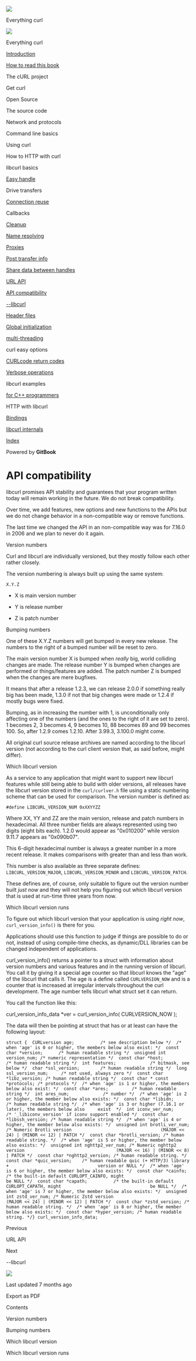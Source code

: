 <a href="../index.html" class="link-a079aa82--primary-53a25e66--logoLink-10d08504"></a>

<img src="https://gblobscdn.gitbook.com/orgs%2F-LxuH0qSm4xO9nWfEBlB%2Favatar.png?alt=media" class="image-67b14f24--avatar-1c1d03ec" />

<span class="text-4505230f--UIH400-4e41e82a--textContentFamily-49a318e1--spaceNameText-677c2969">Everything curl</span>

<a href="../index.html" class="link-a079aa82--primary-53a25e66--logoLink-10d08504"></a>

<img src="https://gblobscdn.gitbook.com/orgs%2F-LxuH0qSm4xO9nWfEBlB%2Favatar.png?alt=media" class="image-67b14f24--avatar-1c1d03ec" />

<span class="text-4505230f--UIH400-4e41e82a--textContentFamily-49a318e1--spaceNameText-677c2969">Everything curl</span>

<a href="../index.html" class="navButton-94f2579c--navButtonClickable-161b88ca"><span class="text-4505230f--UIH300-2063425d--textContentFamily-49a318e1--navButtonLabel-14a4968f">Introduction</span></a>

<a href="../how-to-read.html" class="navButton-94f2579c--navButtonClickable-161b88ca"><span class="text-4505230f--UIH300-2063425d--textContentFamily-49a318e1--navButtonLabel-14a4968f">How to read this book</span></a>

<span class="text-4505230f--UIH300-2063425d--textContentFamily-49a318e1--navButtonLabel-14a4968f">The cURL project</span>

<span class="text-4505230f--UIH300-2063425d--textContentFamily-49a318e1--navButtonLabel-14a4968f">Get curl</span>

<span class="text-4505230f--UIH300-2063425d--textContentFamily-49a318e1--navButtonLabel-14a4968f">Open Source</span>

<span class="text-4505230f--UIH300-2063425d--textContentFamily-49a318e1--navButtonLabel-14a4968f">The source code</span>

<span class="text-4505230f--UIH300-2063425d--textContentFamily-49a318e1--navButtonLabel-14a4968f">Network and protocols</span>

<span class="text-4505230f--UIH300-2063425d--textContentFamily-49a318e1--navButtonLabel-14a4968f">Command line basics</span>

<span class="text-4505230f--UIH300-2063425d--textContentFamily-49a318e1--navButtonLabel-14a4968f">Using curl</span>

<span class="text-4505230f--UIH300-2063425d--textContentFamily-49a318e1--navButtonLabel-14a4968f">How to HTTP with curl</span>

<span class="text-4505230f--UIH300-2063425d--textContentFamily-49a318e1--navButtonLabel-14a4968f">libcurl basics</span>

<a href="easyhandle.html" class="navButton-94f2579c--pageItemWithChildrenNested-2c5d8183--navButtonClickable-161b88ca"><span class="text-4505230f--UIH300-2063425d--textContentFamily-49a318e1--navButtonLabel-14a4968f">Easy handle</span></a>

<span class="text-4505230f--UIH300-2063425d--textContentFamily-49a318e1--navButtonLabel-14a4968f">Drive transfers</span>

<a href="connectionreuse.html" class="navButton-94f2579c--pageItemWithChildrenNested-2c5d8183--navButtonClickable-161b88ca"><span class="text-4505230f--UIH300-2063425d--textContentFamily-49a318e1--navButtonLabel-14a4968f">Connection reuse</span></a>

<span class="text-4505230f--UIH300-2063425d--textContentFamily-49a318e1--navButtonLabel-14a4968f">Callbacks</span>

<a href="cleanup.html" class="navButton-94f2579c--pageItemWithChildrenNested-2c5d8183--navButtonClickable-161b88ca"><span class="text-4505230f--UIH300-2063425d--textContentFamily-49a318e1--navButtonLabel-14a4968f">Cleanup</span></a>

<a href="names.html" class="navButton-94f2579c--pageItemWithChildrenNested-2c5d8183--navButtonClickable-161b88ca"><span class="text-4505230f--UIH300-2063425d--textContentFamily-49a318e1--navButtonLabel-14a4968f">Name resolving</span></a>

<a href="proxies.html" class="navButton-94f2579c--pageItemWithChildrenNested-2c5d8183--navButtonClickable-161b88ca"><span class="text-4505230f--UIH300-2063425d--textContentFamily-49a318e1--navButtonLabel-14a4968f">Proxies</span></a>

<a href="getinfo.html" class="navButton-94f2579c--pageItemWithChildrenNested-2c5d8183--navButtonClickable-161b88ca"><span class="text-4505230f--UIH300-2063425d--textContentFamily-49a318e1--navButtonLabel-14a4968f">Post transfer info</span></a>

<a href="sharing.html" class="navButton-94f2579c--pageItemWithChildrenNested-2c5d8183--navButtonClickable-161b88ca"><span class="text-4505230f--UIH300-2063425d--textContentFamily-49a318e1--navButtonLabel-14a4968f">Share data between handles</span></a>

<a href="url.html" class="navButton-94f2579c--pageItemWithChildrenNested-2c5d8183--navButtonClickable-161b88ca"><span class="text-4505230f--UIH300-2063425d--textContentFamily-49a318e1--navButtonLabel-14a4968f">URL API</span></a>

<a href="api.html" class="navButton-94f2579c--pageItemWithChildrenNested-2c5d8183--navButtonClickable-161b88ca--navButtonOpened-6a88552e"><span class="text-4505230f--UIH300-2063425d--textContentFamily-49a318e1--navButtonLabel-14a4968f">API compatibility</span></a>

<a href="libcurl.html" class="navButton-94f2579c--pageItemWithChildrenNested-2c5d8183--navButtonClickable-161b88ca"><span class="text-4505230f--UIH300-2063425d--textContentFamily-49a318e1--navButtonLabel-14a4968f">--libcurl</span></a>

<a href="headers.html" class="navButton-94f2579c--pageItemWithChildrenNested-2c5d8183--navButtonClickable-161b88ca"><span class="text-4505230f--UIH300-2063425d--textContentFamily-49a318e1--navButtonLabel-14a4968f">Header files</span></a>

<a href="globalinit.html" class="navButton-94f2579c--pageItemWithChildrenNested-2c5d8183--navButtonClickable-161b88ca"><span class="text-4505230f--UIH300-2063425d--textContentFamily-49a318e1--navButtonLabel-14a4968f">Global initialization</span></a>

<a href="threading.html" class="navButton-94f2579c--pageItemWithChildrenNested-2c5d8183--navButtonClickable-161b88ca"><span class="text-4505230f--UIH300-2063425d--textContentFamily-49a318e1--navButtonLabel-14a4968f">multi-threading</span></a>

<span class="text-4505230f--UIH300-2063425d--textContentFamily-49a318e1--navButtonLabel-14a4968f">curl easy options</span>

<a href="curlcode.html" class="navButton-94f2579c--pageItemWithChildrenNested-2c5d8183--navButtonClickable-161b88ca"><span class="text-4505230f--UIH300-2063425d--textContentFamily-49a318e1--navButtonLabel-14a4968f">CURLcode return codes</span></a>

<a href="verbose.html" class="navButton-94f2579c--pageItemWithChildrenNested-2c5d8183--navButtonClickable-161b88ca"><span class="text-4505230f--UIH300-2063425d--textContentFamily-49a318e1--navButtonLabel-14a4968f">Verbose operations</span></a>

<span class="text-4505230f--UIH300-2063425d--textContentFamily-49a318e1--navButtonLabel-14a4968f">libcurl examples</span>

<a href="cplusplus.html" class="navButton-94f2579c--pageItemWithChildrenNested-2c5d8183--navButtonClickable-161b88ca"><span class="text-4505230f--UIH300-2063425d--textContentFamily-49a318e1--navButtonLabel-14a4968f">for C++ programmers</span></a>

<span class="text-4505230f--UIH300-2063425d--textContentFamily-49a318e1--navButtonLabel-14a4968f">HTTP with libcurl</span>

<a href="../bindings.html" class="navButton-94f2579c--navButtonClickable-161b88ca"><span class="text-4505230f--UIH300-2063425d--textContentFamily-49a318e1--navButtonLabel-14a4968f">Bindings</span></a>

<a href="../internals.html" class="navButton-94f2579c--navButtonClickable-161b88ca"><span class="text-4505230f--UIH300-2063425d--textContentFamily-49a318e1--navButtonLabel-14a4968f">libcurl internals</span></a>

<a href="../bookindex.html" class="navButton-94f2579c--navButtonClickable-161b88ca"><span class="text-4505230f--UIH300-2063425d--textContentFamily-49a318e1--navButtonLabel-14a4968f">Index</span></a>

<a href="https://www.gitbook.com/?utm_source=content&amp;utm_medium=trademark&amp;utm_campaign=curl-1" class="reset-3c756112--trademark-a8da4b94"></a>

<span class="text-4505230f--TextH200-a3425406--textUIFamily-5ebd8e40">Powered by **GitBook**</span>

<span class="text-4505230f--DisplayH900-bfb998fa--textContentFamily-49a318e1">API compatibility</span>
======================================================================================================

<span class="text-4505230f--UIH300-2063425d--textUIFamily-5ebd8e40--text-8ee2c8b2"></span>

<span class="text-4505230f--UIH300-2063425d--textUIFamily-5ebd8e40--text-8ee2c8b2"></span>

<span class="text-4505230f--TextH400-3033861f--textContentFamily-49a318e1"><span data-key="21632493d67f4f1a925126c6b7648044"><span data-offset-key="21632493d67f4f1a925126c6b7648044:0">libcurl promises API stability and guarantees that your program written today will remain working in the future. We do not break compatibility.</span></span></span>

<span class="text-4505230f--TextH400-3033861f--textContentFamily-49a318e1"><span data-key="8a36e44f4f9940d3b8506cc0b58c4e64"><span data-offset-key="8a36e44f4f9940d3b8506cc0b58c4e64:0">Over time, we add features, new options and new functions to the APIs but we do not change behavior in a non-compatible way or remove functions.</span></span></span>

<span class="text-4505230f--TextH400-3033861f--textContentFamily-49a318e1"><span data-key="471d54b6f4e0471c9c9c283e90a6729e"><span data-offset-key="471d54b6f4e0471c9c9c283e90a6729e:0">The last time we changed the API in an non-compatible way was for 7.16.0 in 2006 and we plan to never do it again.</span></span></span>

<span class="text-4505230f--HeadingH700-04e1a2a3--textContentFamily-49a318e1"><span data-key="fcf73fb0417c4507860e8b99d17aba17"><span data-offset-key="fcf73fb0417c4507860e8b99d17aba17:0">Version numbers</span></span></span>

<span class="text-4505230f--TextH400-3033861f--textContentFamily-49a318e1"><span data-key="84028ad9d2fa4a97b8e919979505b830"><span data-offset-key="84028ad9d2fa4a97b8e919979505b830:0">Curl and libcurl are individually versioned, but they mostly follow each other rather closely.</span></span></span>

<span class="text-4505230f--TextH400-3033861f--textContentFamily-49a318e1"><span data-key="f8f9e06194474600a6bb806445cce088"><span data-offset-key="f8f9e06194474600a6bb806445cce088:0">The version numbering is always built up using the same system:</span></span></span>

    X.Y.Z

-   <span class="text-4505230f--TextH400-3033861f--textContentFamily-49a318e1"><span data-key="1adc03a1ed754d9bb5ced3479879b667"><span data-offset-key="1adc03a1ed754d9bb5ced3479879b667:0">X is main version number</span></span></span>

-   <span class="text-4505230f--TextH400-3033861f--textContentFamily-49a318e1"><span data-key="df77ff5c900e4c91b7d5529b54e6273d"><span data-offset-key="df77ff5c900e4c91b7d5529b54e6273d:0">Y is release number</span></span></span>

-   <span class="text-4505230f--TextH400-3033861f--textContentFamily-49a318e1"><span data-key="d99349fc66d94267bb07dda3e448db8e"><span data-offset-key="d99349fc66d94267bb07dda3e448db8e:0">Z is patch number</span></span></span>

<span class="text-4505230f--HeadingH700-04e1a2a3--textContentFamily-49a318e1"><span data-key="7cc28972c93a48c3911d1dacb4e34273"><span data-offset-key="7cc28972c93a48c3911d1dacb4e34273:0">Bumping numbers</span></span></span>

<span class="text-4505230f--TextH400-3033861f--textContentFamily-49a318e1"><span data-key="a321198d15c44e27a0863cbd415f8b34"><span data-offset-key="a321198d15c44e27a0863cbd415f8b34:0">One of these X.Y.Z numbers will get bumped in every new release. The numbers to the right of a bumped number will be reset to zero.</span></span></span>

<span class="text-4505230f--TextH400-3033861f--textContentFamily-49a318e1"><span data-key="621eccd9922c4a5f85159739050c54c8"><span data-offset-key="621eccd9922c4a5f85159739050c54c8:0">The main version number X is bumped when </span><span data-offset-key="621eccd9922c4a5f85159739050c54c8:1">*really*</span><span data-offset-key="621eccd9922c4a5f85159739050c54c8:2"> big, world colliding changes are made. The release number Y is bumped when changes are performed or things/features are added. The patch number Z is bumped when the changes are mere bugfixes.</span></span></span>

<span class="text-4505230f--TextH400-3033861f--textContentFamily-49a318e1"><span data-key="a81d2c6bc984413ea97f706188affabb"><span data-offset-key="a81d2c6bc984413ea97f706188affabb:0">It means that after a release 1.2.3, we can release 2.0.0 if something really big has been made, 1.3.0 if not that big changes were made or 1.2.4 if mostly bugs were fixed.</span></span></span>

<span class="text-4505230f--TextH400-3033861f--textContentFamily-49a318e1"><span data-key="ca35699139144008adfa60287355b809"><span data-offset-key="ca35699139144008adfa60287355b809:0">Bumping, as in increasing the number with 1, is unconditionally only affecting one of the numbers (and the ones to the right of it are set to zero). 1 becomes 2, 3 becomes 4, 9 becomes 10, 88 becomes 89 and 99 becomes 100. So, after 1.2.9 comes 1.2.10. After 3.99.3, 3.100.0 might come.</span></span></span>

<span class="text-4505230f--TextH400-3033861f--textContentFamily-49a318e1"><span data-key="e357de595aa547eb9187ade3a2c8745b"><span data-offset-key="e357de595aa547eb9187ade3a2c8745b:0">All original curl source release archives are named according to the libcurl version (not according to the curl client version that, as said before, might differ).</span></span></span>

<span class="text-4505230f--HeadingH700-04e1a2a3--textContentFamily-49a318e1"><span data-key="6d47069220bc4bdd86f6b4dae2dbadec"><span data-offset-key="6d47069220bc4bdd86f6b4dae2dbadec:0">Which libcurl version</span></span></span>

<span class="text-4505230f--TextH400-3033861f--textContentFamily-49a318e1"><span data-key="5cc98fddfa394f9396409b92fc725e6d"><span data-offset-key="5cc98fddfa394f9396409b92fc725e6d:0">As a service to any application that might want to support new libcurl features while still being able to build with older versions, all releases have the libcurl version stored in the </span><span data-offset-key="5cc98fddfa394f9396409b92fc725e6d:1">`curl/curlver.h`</span><span data-offset-key="5cc98fddfa394f9396409b92fc725e6d:2"> file using a static numbering scheme that can be used for comparison. The version number is defined as:</span></span></span>

    #define LIBCURL_VERSION_NUM 0xXXYYZZ

<span class="text-4505230f--TextH400-3033861f--textContentFamily-49a318e1"><span data-key="d5273ef04dd04cebb65d2fcb0a2f4084"><span data-offset-key="d5273ef04dd04cebb65d2fcb0a2f4084:0">Where XX, YY and ZZ are the main version, release and patch numbers in hexadecimal. All three number fields are always represented using two digits (eight bits each). 1.2.0 would appear as "0x010200" while version 9.11.7 appears as "0x090b07".</span></span></span>

<span class="text-4505230f--TextH400-3033861f--textContentFamily-49a318e1"><span data-key="bbee3f260aff4b129a584c37e6c61bff"><span data-offset-key="bbee3f260aff4b129a584c37e6c61bff:0">This 6-digit hexadecimal number is always a greater number in a more recent release. It makes comparisons with greater than and less than work.</span></span></span>

<span class="text-4505230f--TextH400-3033861f--textContentFamily-49a318e1"><span data-key="73d43a99825942bcbd472a0a14792f96"><span data-offset-key="73d43a99825942bcbd472a0a14792f96:0">This number is also available as three separate defines: </span><span data-offset-key="73d43a99825942bcbd472a0a14792f96:1">`LIBCURL_VERSION_MAJOR`</span><span data-offset-key="73d43a99825942bcbd472a0a14792f96:2">, </span><span data-offset-key="73d43a99825942bcbd472a0a14792f96:3">`LIBCURL_VERSION_MINOR`</span><span data-offset-key="73d43a99825942bcbd472a0a14792f96:4"> and </span><span data-offset-key="73d43a99825942bcbd472a0a14792f96:5">`LIBCURL_VERSION_PATCH`</span><span data-offset-key="73d43a99825942bcbd472a0a14792f96:6">.</span></span></span>

<span class="text-4505230f--TextH400-3033861f--textContentFamily-49a318e1"><span data-key="2ef6b928b4a24463858a708c77d2d7c0"><span data-offset-key="2ef6b928b4a24463858a708c77d2d7c0:0">These defines are, of course, only suitable to figure out the version number built </span><span data-offset-key="2ef6b928b4a24463858a708c77d2d7c0:1">*just now*</span><span data-offset-key="2ef6b928b4a24463858a708c77d2d7c0:2"> and they will not help you figuring out which libcurl version that is used at run-time three years from now.</span></span></span>

<span class="text-4505230f--HeadingH700-04e1a2a3--textContentFamily-49a318e1"><span data-key="5e4f86f4dcfa488782932ab6bda14d75"><span data-offset-key="5e4f86f4dcfa488782932ab6bda14d75:0">Which libcurl version runs</span></span></span>

<span class="text-4505230f--TextH400-3033861f--textContentFamily-49a318e1"><span data-key="a2bb12e70f01429d8523374c9f7852e6"><span data-offset-key="a2bb12e70f01429d8523374c9f7852e6:0">To figure out which libcurl version that your application is using </span><span data-offset-key="a2bb12e70f01429d8523374c9f7852e6:1">*right now*</span><span data-offset-key="a2bb12e70f01429d8523374c9f7852e6:2">, </span><span data-offset-key="a2bb12e70f01429d8523374c9f7852e6:3">`curl_version_info()`</span><span data-offset-key="a2bb12e70f01429d8523374c9f7852e6:4"> is there for you.</span></span></span>

<span class="text-4505230f--TextH400-3033861f--textContentFamily-49a318e1"><span data-key="ee25f887840e45b8804133da31d69f44"><span data-offset-key="ee25f887840e45b8804133da31d69f44:0">Applications should use this function to judge if things are possible to do or not, instead of using compile-time checks, as dynamic/DLL libraries can be changed independent of applications.</span></span></span>

<span class="text-4505230f--TextH400-3033861f--textContentFamily-49a318e1"><span data-key="f8714dd5264544a6ad1977d54d5f6dd0"><span data-offset-key="f8714dd5264544a6ad1977d54d5f6dd0:0">curl\_version\_info() returns a pointer to a struct with information about version numbers and various features and in the running version of libcurl. You call it by giving it a special age counter so that libcurl knows the "age" of the libcurl that calls it. The age is a define called </span><span data-offset-key="f8714dd5264544a6ad1977d54d5f6dd0:1">`CURLVERSION_NOW`</span><span data-offset-key="f8714dd5264544a6ad1977d54d5f6dd0:2"> and is a counter that is increased at irregular intervals throughout the curl development. The age number tells libcurl what struct set it can return.</span></span></span>

<span class="text-4505230f--TextH400-3033861f--textContentFamily-49a318e1"><span data-key="eaf4d868185f4e02bf607c89c3226d6a"><span data-offset-key="eaf4d868185f4e02bf607c89c3226d6a:0">You call the function like this:</span></span></span>

<span class="text-4505230f--TextH400-3033861f--textContentFamily-49a318e1"><span data-key="da91717abf1e42f295e82b27f47d377e"><span data-offset-key="da91717abf1e42f295e82b27f47d377e:0">curl\_version\_info\_data \*ver = curl\_version\_info( CURLVERSION\_NOW );</span></span></span>

<span class="text-4505230f--TextH400-3033861f--textContentFamily-49a318e1"><span data-key="f537395d9971455f870bf6c67818db68"><span data-offset-key="f537395d9971455f870bf6c67818db68:0">The data will then be pointing at struct that has or at least can have the following layout:</span></span></span>

    struct {  CURLversion age;          /* see description below */​  /* when 'age' is 0 or higher, the members below also exist: */  const char *version;      /* human readable string */  unsigned int version_num; /* numeric representation */  const char *host;         /* human readable string */  int features;             /* bitmask, see below */  char *ssl_version;        /* human readable string */  long ssl_version_num;     /* not used, always zero */  const char *libz_version; /* human readable string */  const char * const *protocols; /* protocols */​  /* when 'age' is 1 or higher, the members below also exist: */  const char *ares;         /* human readable string */  int ares_num;             /* number */​  /* when 'age' is 2 or higher, the member below also exists: */  const char *libidn;       /* human readable string */​  /* when 'age' is 3 or higher (7.16.1 or later), the members below also     exist  */  int iconv_ver_num;       /* '_libiconv_version' if iconv support enabled */​  const char *libssh_version; /* human readable string */​  /* when 'age' is 4 or higher, the member below also exists: */  unsigned int brotli_ver_num; /* Numeric Brotli version                                  (MAJOR << 24) | (MINOR << 12) | PATCH */  const char *brotli_version; /* human readable string. */​  /* when 'age' is 5 or higher, the member below also exists: */  unsigned int nghttp2_ver_num; /* Numeric nghttp2 version                                   (MAJOR << 16) | (MINOR << 8) | PATCH */  const char *nghttp2_version; /* human readable string. */  const char *quic_version;    /* human readable quic (+ HTTP/3) library +                                  version or NULL */​  /* when 'age' is 6 or higher, the member below also exists: */  const char *cainfo;          /* the built-in default CURLOPT_CAINFO, might                                  be NULL */  const char *capath;          /* the built-in default CURLOPT_CAPATH, might                                  be NULL */​  /* when 'age' is 7 or higher, the member below also exists: */  unsigned int zstd_ver_num; /* Numeric Zstd version                                  (MAJOR << 24) | (MINOR << 12) | PATCH */  const char *zstd_version; /* human readable string. */​  /* when 'age' is 8 or higher, the member below also exists: */  const char *hyper_version; /* human readable string. */​} curl_version_info_data;

<a href="url.html" class="reset-3c756112--card-6570f064--whiteCard-fff091a4--cardPrevious-56a5e674"></a>

<span class="text-4505230f--TextH200-a3425406--textContentFamily-49a318e1">Previous</span>

<span class="text-4505230f--UIH400-4e41e82a--textContentFamily-49a318e1">URL API</span>

<a href="libcurl.html" class="reset-3c756112--card-6570f064--whiteCard-fff091a4--cardNext-19241c42"></a>

<span class="text-4505230f--TextH200-a3425406--textContentFamily-49a318e1">Next</span>

<span class="text-4505230f--UIH400-4e41e82a--textContentFamily-49a318e1">--libcurl</span>

<img src="https://avatars.githubusercontent.com/u/66654881?v=4" class="image-67b14f24--avatar-1c1d03ec" />

<span class="text-4505230f--TextH200-a3425406--textContentFamily-49a318e1">Last updated 7 months ago</span>

<span class="text-4505230f--UIH300-2063425d--textUIFamily-5ebd8e40">Export as PDF</span>

<span class="text-4505230f--InfoH100-1e92e1d1--textContentFamily-49a318e1">Contents</span>

<a href="api.html#version-numbers" class="reset-3c756112--menuItem-aa02f6ec--menuItemLight-757d5235--menuItemInline-173bdf97--pageTocItem-f4427024"></a>

<span class="text-4505230f--UIH300-2063425d--textContentFamily-49a318e1"><span class="text-4505230f--UIH200-50ead35f--textContentFamily-49a318e1">Version numbers</span></span>

<a href="api.html#bumping-numbers" class="reset-3c756112--menuItem-aa02f6ec--menuItemLight-757d5235--menuItemInline-173bdf97--pageTocItem-f4427024"></a>

<span class="text-4505230f--UIH300-2063425d--textContentFamily-49a318e1"><span class="text-4505230f--UIH200-50ead35f--textContentFamily-49a318e1">Bumping numbers</span></span>

<a href="api.html#which-libcurl-version" class="reset-3c756112--menuItem-aa02f6ec--menuItemLight-757d5235--menuItemInline-173bdf97--pageTocItem-f4427024"></a>

<span class="text-4505230f--UIH300-2063425d--textContentFamily-49a318e1"><span class="text-4505230f--UIH200-50ead35f--textContentFamily-49a318e1">Which libcurl version</span></span>

<a href="api.html#which-libcurl-version-runs" class="reset-3c756112--menuItem-aa02f6ec--menuItemLight-757d5235--menuItemInline-173bdf97--pageTocItem-f4427024"></a>

<span class="text-4505230f--UIH300-2063425d--textContentFamily-49a318e1"><span class="text-4505230f--UIH200-50ead35f--textContentFamily-49a318e1">Which libcurl version runs</span></span>
